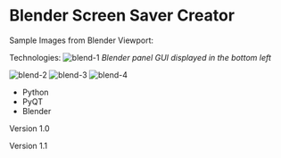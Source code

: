 # Blender Screen Saver Creator


Sample Images from Blender Viewport:





Technologies:
![blend-1](https://user-images.githubusercontent.com/81532989/212599296-694537d9-4b83-4c0b-bc10-ac1f68b914fd.png)
*Blender panel GUI displayed in the bottom left*

![blend-2](https://user-images.githubusercontent.com/81532989/212599310-0ba99670-f971-41e7-bb4f-2b0a6b3941e2.png)
![blend-3](https://user-images.githubusercontent.com/81532989/212599325-b5c0ee70-5726-4f87-b518-9844f36dd541.png)
![blend-4](https://user-images.githubusercontent.com/81532989/212599340-ce621976-3212-4b95-8851-052ff1a68d3b.png)



* Python
* PyQT
* Blender

Version 1.0




Version 1.1

